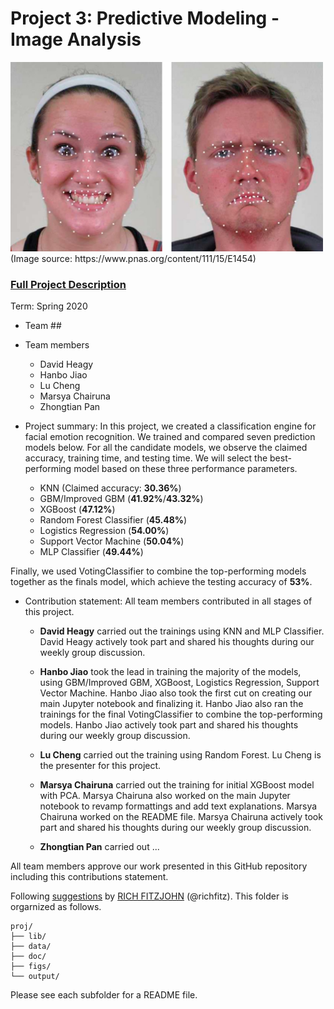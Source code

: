# Project 3: Predictive Modeling - Image Analysis
<img src="figs/CE.jpg" alt="Compound Emotions" width="500"/>
(Image source: https://www.pnas.org/content/111/15/E1454)

### [Full Project Description](doc/Main.ipynb)

Term: Spring 2020

+ Team ##
+ Team members
	+ David Heagy
	+ Hanbo Jiao 
	+ Lu Cheng  
	+ Marsya Chairuna 
	+ Zhongtian Pan 

+ Project summary: In this project, we created a classification engine for facial emotion recognition. We trained and compared seven prediction models below. For all the candidate models, we observe the claimed accuracy, training time, and testing time. We will select the best-performing model based on these three performance parameters.

  + KNN (Claimed accuracy: **30.36%**)
  + GBM/Improved GBM (**41.92%**/**43.32%**)
  + XGBoost (**47.12%**)
  + Random Forest Classifier (**45.48%**)
  + Logistics Regression (**54.00%**)
  + Support Vector Machine (**50.04%**)
  + MLP Classifier (**49.44%**)

Finally, we used VotingClassifier to combine the top-performing models together as the finals model, which achieve the testing accuracy of **53%**. 
	
+ Contribution statement: All team members contributed in all stages of this project. 
  
  + **David Heagy** carried out the trainings using KNN and MLP Classifier. David Heagy actively took part and shared his thoughts during our weekly group discussion. 
  
  + **Hanbo Jiao** took the lead in training the majority of the models, using GBM/Improved GBM, XGBoost, Logistics Regression, Support Vector Machine. Hanbo Jiao also took the first cut on creating our main Jupyter notebook and finalizing it. Hanbo Jiao also ran the trainings for the final VotingClassifier to combine the top-performing models. Hanbo Jiao actively took part and shared his thoughts during our weekly group discussion. 
  
  + **Lu Cheng** carried out the training using Random Forest. Lu Cheng is the presenter for this project. 
  
  + **Marsya Chairuna** carried out the training for initial XGBoost model with PCA. Marsya Chairuna also worked on the main Jupyter notebook to revamp formattings and add text explanations. Marsya Chairuna worked on the README file. Marsya Chairuna actively took part and shared his thoughts during our weekly group discussion. 

  + **Zhongtian Pan** carried out ...  
  
All team members approve our work presented in this GitHub repository including this contributions statement.

Following [suggestions](http://nicercode.github.io/blog/2013-04-05-projects/) by [RICH FITZJOHN](http://nicercode.github.io/about/#Team) (@richfitz). This folder is orgarnized as follows.

```
proj/
├── lib/
├── data/
├── doc/
├── figs/
└── output/
```

Please see each subfolder for a README file.
